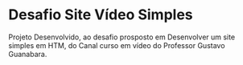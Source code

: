 # Desafio Site Vídeo Simples  
Projeto Desenvolvido, ao desafio prosposto em Desenvolver um site simples em HTM, do Canal curso em vídeo do Professor Gustavo Guanabara.
